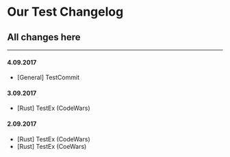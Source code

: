 # Our Test Changelog

## All changes here

---

#### 4.09.2017

* [General] TestCommit

#### 3.09.2017

* [Rust] TestEx (CodeWars)

#### 2.09.2017

* [Rust] TestEx (CodeWars)
* [Rust] TestEx (CoeWars)
